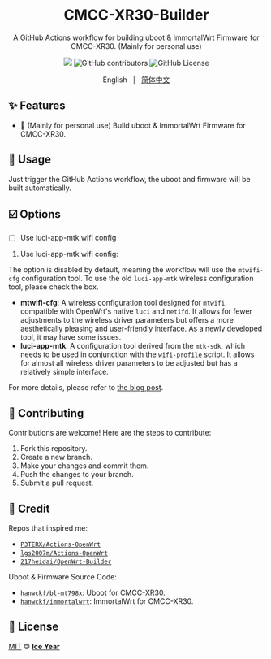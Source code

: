 <h1 align="center">CMCC-XR30-Builder</h1>

<div align="center">

A GitHub Actions workflow for building uboot & ImmortalWrt Firmware for CMCC-XR30. (Mainly for personal use)

<a title="hits" target="_blank" href="https://github.com/iceyear/CMCC-XR30-Builder"><img src="https://hits.b3log.org/iceyear/CMCC-XR30-Builder.svg" ></a> ![GitHub contributors](https://img.shields.io/github/contributors/iceyear/CMCC-XR30-Builder) ![GitHub License](https://img.shields.io/github/license/iceyear/CMCC-XR30-Builder)

English &nbsp;&nbsp;|&nbsp;&nbsp; [简体中文](README_ZH.md)

</div>

## ✨ Features

- 🤖 (Mainly for personal use) Build uboot & ImmortalWrt Firmware for CMCC-XR30.

## 🔧 Usage

Just trigger the GitHub Actions workflow, the uboot and firmware will be built automatically.

## ☑️ Options

- [ ] Use luci-app-mtk wifi config

1. Use luci-app-mtk wifi config:

The option is disabled by default, meaning the workflow will use the `mtwifi-cfg` configuration tool. To use the old `luci-app-mtk` wireless configuration tool, please check the box.

- **mtwifi-cfg**: A wireless configuration tool designed for `mtwifi`, compatible with OpenWrt's native `luci` and `netifd`. It allows for fewer adjustments to the wireless driver parameters but offers a more aesthetically pleasing and user-friendly interface. As a newly developed tool, it may have some issues.
- **luci-app-mtk**: A configuration tool derived from the `mtk-sdk`, which needs to be used in conjunction with the `wifi-profile` script. It allows for almost all wireless driver parameters to be adjusted but has a relatively simple interface.

For more details, please refer to [the blog post](https://cmi.hanwckf.top/p/immortalwrt-mt798x/#mtwifi%E6%97%A0%E7%BA%BF%E9%85%8D%E7%BD%AE%E5%B7%A5%E5%85%B7%E8%AF%B4%E6%98%8E).

## 🤝 Contributing

Contributions are welcome! Here are the steps to contribute:

1. Fork this repository.
2. Create a new branch.
3. Make your changes and commit them.
4. Push the changes to your branch.
5. Submit a pull request.


## 🙏 Credit

Repos that inspired me:

- [`P3TERX/Actions-OpenWrt`](https://github.com/P3TERX/Actions-OpenWrt)
- [`lgs2007m/Actions-OpenWrt`](https://github.com/lgs2007m/Actions-OpenWrt)
- [`217heidai/OpenWrt-Builder`](https://github.com/217heidai/OpenWrt-Builder)

Uboot & Firmware Source Code:

- [`hanwckf/bl-mt798x`](https://github.com/hanwckf/bl-mt798x): Uboot for CMCC-XR30.
- [`hanwckf/immortalwrt`](https://github.com/hanwckf/immortalwrt-mt798x): ImmortalWrt for CMCC-XR30.

## 📄 License

[MIT](https://github.com/iceyear/CMCC-XR30-Builder/blob/main/LICENSE) 🄯 [**Ice Year**](https://github.com/iceyear)